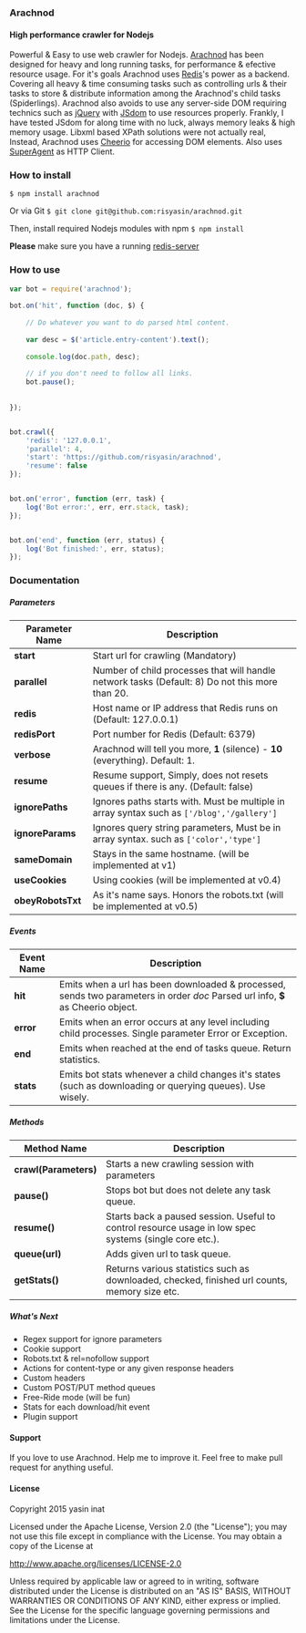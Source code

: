 ### Arachnod
#### High performance crawler for Nodejs

Powerful & Easy to use web crawler for Nodejs.  [Arachnod](http://arachnod.evrima.net) has been designed for heavy and long running tasks, 
for performance & efective resource usage. For it's goals Arachnod uses [Redis](http://www.redis.io)'s power as a backend. 
Covering all heavy & time consuming tasks such as controlling urls & their tasks to store & distribute information among the Arachnod's child tasks 
(Spiderlings). Arachnod also avoids to use any server-side DOM requiring technics 
such as [jQuery](http://www.jquery.com) with [JSdom](https://github.com/tmpvar/jsdom) to use resources properly. 
Frankly, I have tested JSdom for along time with no luck, always memory leaks & high memory usage. 
Libxml based XPath solutions were not actually real, Instead, Arachnod uses [Cheerio](http://cheeriojs.github.io/cheerio/) for accessing DOM elements. 
Also uses [SuperAgent](https://github.com/visionmedia/superagent) as HTTP Client. 


### How to install 

`$ npm install arachnod`
    
Or via Git
`$ git clone git@github.com:risyasin/arachnod.git`
    
Then, install required Nodejs modules with npm 
`$ npm install`
    
**Please** make sure you have a running [redis-server](https://redis.io) 

### How to use

``` js
var bot = require('arachnod');
    
bot.on('hit', function (doc, $) {
    
    // Do whatever you want to do parsed html content.
    
    var desc = $('article.entry-content').text();
    
    console.log(doc.path, desc);
    
    // if you don't need to follow all links.
    bot.pause();
    
    
});


bot.crawl({
    'redis': '127.0.0.1',
    'parallel': 4,
    'start': 'https://github.com/risyasin/arachnod',
    'resume': false
});


bot.on('error', function (err, task) {
    log('Bot error:', err, err.stack, task);
});


bot.on('end', function (err, status) {
    log('Bot finished:', err, status);
});
```


### Documentation 


##### Parameters
Parameter Name  | Description
------------- | -------------
**start** | Start url for crawling (Mandatory) 
**parallel** | Number of child processes that will handle network tasks (Default: 8) Do not this more than 20. 
**redis** | Host name or IP address that Redis runs on (Default: 127.0.0.1)
**redisPort**  | Port number for Redis (Default: 6379)
**verbose**  | Arachnod will tell you more, **1** (silence) - **10** (everything). Default: 1.
**resume**  | Resume support, Simply, does not resets queues if there is any. (Default: false) 
**ignorePaths**  | Ignores paths starts with. Must be multiple in array syntax such as `['/blog','/gallery']` 
**ignoreParams**  | Ignores query string parameters, Must be in array syntax. such as `['color','type']`  
**sameDomain**  | Stays in the same hostname. (will be implemented at v1)
**useCookies**  | Using cookies (will be implemented at v0.4)
**obeyRobotsTxt**  | As it's name says. Honors the robots.txt (will be implemented at v0.5) 
 



##### Events
Event Name  | Description
------------- | -------------
**hit** | Emits when a url has been downloaded & processed, sends two parameters in order *doc* Parsed url info, **$** as Cheerio object. 
**error**  | Emits when an error occurs at any level including child processes. Single parameter Error or Exception.  
**end**  | Emits when reached at the end of tasks queue. Return statistics.  
**stats**  | Emits bot stats whenever a child changes it's states (such as downloading or querying queues). Use wisely.  




##### Methods
Method Name  | Description
------------- | -------------
**crawl(Parameters)** | Starts a new crawling session with parameters
**pause()**  | Stops bot but does not delete any task queue.
**resume()**  | Starts back a paused session. Useful to control resource usage in low spec systems (single core etc.). 
**queue(url)**  | Adds given url to task queue. 
**getStats()**  | Returns various statistics such as downloaded, checked, finished url counts, memory size etc. 
 

 
 
##### What's Next
* Regex support for ignore parameters
* Cookie support
* Robots.txt & rel=nofollow support
* Actions for content-type or any given response headers 
* Custom headers
* Custom POST/PUT method queues
* Free-Ride mode (will be fun)
* Stats for each download/hit event
* Plugin support



#### Support 
If you love to use Arachnod. Help me to improve it. 
Feel free to make pull request for anything useful. 


#### License

Copyright 2015 yasin inat

Licensed under the Apache License, Version 2.0 (the "License");
you may not use this file except in compliance with the License.
You may obtain a copy of the License at

http://www.apache.org/licenses/LICENSE-2.0

Unless required by applicable law or agreed to in writing, software
distributed under the License is distributed on an "AS IS" BASIS,
WITHOUT WARRANTIES OR CONDITIONS OF ANY KIND, either express or implied.
See the License for the specific language governing permissions and
limitations under the License.
